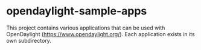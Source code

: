 # opendaylight-sample-apps
This project contains various applications that can be used with OpenDaylight (https://www.opendaylight.org/).
Each application exists in its own subdirectory.

